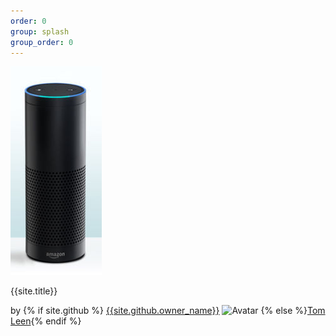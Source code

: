 ```yaml
---
order: 0
group: splash
group_order: 0
---
```


![Alexa](images/alexa.jpg)

{{site.title}}

by {% if site.github %} [{{site.github.owner_name}}]({{site.github.owner_url}}) ![Avatar]({{site.github.owner_gravatar_url}}) {% else %}[Tom Leen]("http://www.thomasleen.com"){% endif %}
